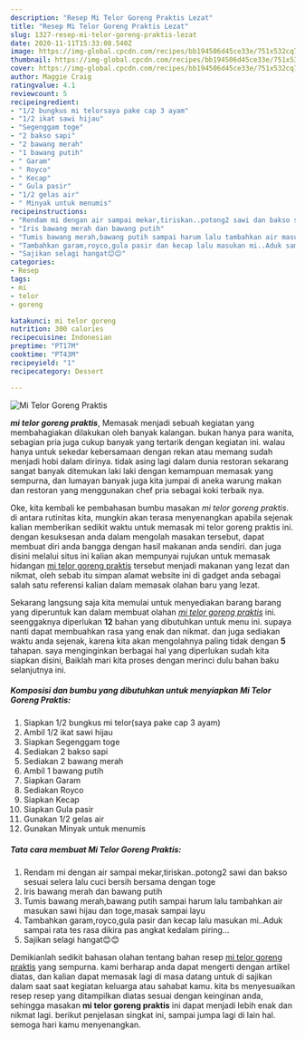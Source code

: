 ```yaml
---
description: "Resep Mi Telor Goreng Praktis Lezat"
title: "Resep Mi Telor Goreng Praktis Lezat"
slug: 1327-resep-mi-telor-goreng-praktis-lezat
date: 2020-11-11T15:33:08.540Z
image: https://img-global.cpcdn.com/recipes/bb194506d45ce33e/751x532cq70/mi-telor-goreng-praktis-foto-resep-utama.jpg
thumbnail: https://img-global.cpcdn.com/recipes/bb194506d45ce33e/751x532cq70/mi-telor-goreng-praktis-foto-resep-utama.jpg
cover: https://img-global.cpcdn.com/recipes/bb194506d45ce33e/751x532cq70/mi-telor-goreng-praktis-foto-resep-utama.jpg
author: Maggie Craig
ratingvalue: 4.1
reviewcount: 5
recipeingredient:
- "1/2 bungkus mi telorsaya pake cap 3 ayam"
- "1/2 ikat sawi hijau"
- "Segenggam toge"
- "2 bakso sapi"
- "2 bawang merah"
- "1 bawang putih"
- " Garam"
- " Royco"
- " Kecap"
- " Gula pasir"
- "1/2 gelas air"
- " Minyak untuk menumis"
recipeinstructions:
- "Rendam mi dengan air sampai mekar,tiriskan..potong2 sawi dan bakso sesuai selera lalu cuci bersih bersama dengan toge"
- "Iris bawang merah dan bawang putih"
- "Tumis bawang merah,bawang putih sampai harum lalu tambahkan air masukan sawi hijau dan toge,masak sampai layu"
- "Tambahkan garam,royco,gula pasir dan kecap lalu masukan mi..Aduk sampai rata tes rasa dikira pas angkat kedalam piring..."
- "Sajikan selagi hangat😊😊"
categories:
- Resep
tags:
- mi
- telor
- goreng

katakunci: mi telor goreng 
nutrition: 300 calories
recipecuisine: Indonesian
preptime: "PT17M"
cooktime: "PT43M"
recipeyield: "1"
recipecategory: Dessert

---
```



![Mi Telor Goreng Praktis](https://img-global.cpcdn.com/recipes/bb194506d45ce33e/751x532cq70/mi-telor-goreng-praktis-foto-resep-utama.jpg)

<b><i>mi telor goreng praktis</i></b>, Memasak menjadi sebuah kegiatan yang membahagiakan dilakukan oleh banyak kalangan. bukan hanya para wanita, sebagian pria juga cukup banyak yang tertarik dengan kegiatan ini. walau hanya untuk sekedar kebersamaan dengan rekan atau memang sudah menjadi hobi dalam dirinya. tidak asing lagi dalam dunia restoran sekarang sangat banyak ditemukan laki laki dengan kemampuan memasak yang sempurna, dan lumayan banyak juga kita jumpai di aneka warung makan dan restoran yang menggunakan chef pria sebagai koki terbaik nya.



Oke, kita kembali ke pembahasan bumbu masakan <i>mi telor goreng praktis</i>. di antara rutinitas kita, mungkin akan terasa menyenangkan apabila sejenak kalian memberikan sedikit waktu untuk memasak mi telor goreng praktis ini. dengan kesuksesan anda dalam mengolah masakan tersebut, dapat membuat diri anda bangga dengan hasil makanan anda sendiri. dan juga disini melalui situs ini kalian akan mempunyai rujukan untuk memasak hidangan <u>mi telor goreng praktis</u> tersebut menjadi makanan yang lezat dan nikmat, oleh sebab itu simpan alamat website ini di gadget anda sebagai salah satu referensi kalian dalam memasak olahan baru yang lezat.


Sekarang langsung saja kita memulai untuk menyediakan barang barang yang diperuntuk kan dalam membuat olahan <u><i>mi telor goreng praktis</i></u> ini. seenggaknya diperlukan <b>12</b> bahan yang dibutuhkan untuk menu ini. supaya nanti dapat membuahkan rasa yang enak dan nikmat. dan juga sediakan waktu anda sejenak, karena kita akan mengolahnya paling tidak dengan <b>5</b> tahapan. saya menginginkan berbagai hal yang diperlukan sudah kita siapkan disini, Baiklah mari kita proses dengan merinci dulu bahan baku selanjutnya ini.

<!--inarticleads1-->

##### Komposisi dan bumbu yang dibutuhkan untuk menyiapkan Mi Telor Goreng Praktis:

1. Siapkan 1/2 bungkus mi telor(saya pake cap 3 ayam)
1. Ambil 1/2 ikat sawi hijau
1. Siapkan Segenggam toge
1. Sediakan 2 bakso sapi
1. Sediakan 2 bawang merah
1. Ambil 1 bawang putih
1. Siapkan  Garam
1. Sediakan  Royco
1. Siapkan  Kecap
1. Siapkan  Gula pasir
1. Gunakan 1/2 gelas air
1. Gunakan  Minyak untuk menumis




<!--inarticleads2-->

##### Tata cara membuat Mi Telor Goreng Praktis:

1. Rendam mi dengan air sampai mekar,tiriskan..potong2 sawi dan bakso sesuai selera lalu cuci bersih bersama dengan toge
1. Iris bawang merah dan bawang putih
1. Tumis bawang merah,bawang putih sampai harum lalu tambahkan air masukan sawi hijau dan toge,masak sampai layu
1. Tambahkan garam,royco,gula pasir dan kecap lalu masukan mi..Aduk sampai rata tes rasa dikira pas angkat kedalam piring...
1. Sajikan selagi hangat😊😊




Demikianlah sedikit bahasan olahan tentang bahan resep <u>mi telor goreng praktis</u> yang sempurna. kami berharap anda dapat mengerti dengan artikel diatas, dan kalian dapat memasak lagi di masa datang untuk di sajikan dalam saat saat kegiatan keluarga atau sahabat kamu. kita bs menyesuaikan resep resep yang ditampilkan diatas sesuai dengan keinginan anda, sehingga masakan <b>mi telor goreng praktis</b> ini dapat menjadi lebih enak dan nikmat lagi. berikut penjelasan singkat ini, sampai jumpa lagi di lain hal. semoga hari kamu menyenangkan.
